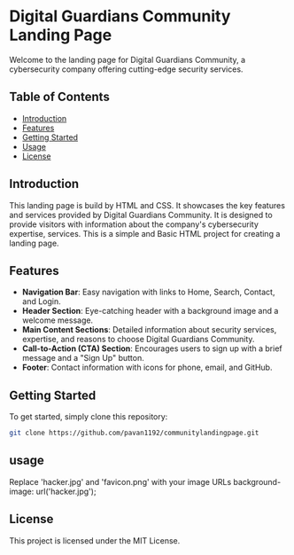 # Digital Guardians Community Landing Page

Welcome to the landing page for Digital Guardians Community, a cybersecurity company offering cutting-edge security services.

## Table of Contents
- [Introduction](#introduction)
- [Features](#features)
- [Getting Started](#getting-started)
- [Usage](#usage)
- [License](#license)

## Introduction

This landing page is build by HTML and CSS. It showcases the key features and services provided by Digital Guardians Community. It is designed to provide visitors with information about the company's cybersecurity expertise, services. This is a simple and Basic HTML project for creating a landing page.

## Features

- **Navigation Bar**: Easy navigation with links to Home, Search, Contact, and Login.
- **Header Section**: Eye-catching header with a background image and a welcome message.
- **Main Content Sections**: Detailed information about security services, expertise, and reasons to choose Digital Guardians Community.
- **Call-to-Action (CTA) Section**: Encourages users to sign up with a brief message and a "Sign Up" button.
- **Footer**: Contact information with icons for phone, email, and GitHub.

## Getting Started

To get started, simply clone this repository:

```bash
git clone https://github.com/pavan1192/communitylandingpage.git
```
## usage

Replace 'hacker.jpg' and 'favicon.png' with your image URLs 
background-image: url('hacker.jpg'); 
<link rel="icon" type="image/x-icon" href="favicon.png">

## License
This project is licensed under the MIT License.

